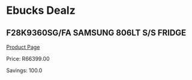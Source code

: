 
# Ebucks Dealz
## F28K9360SG/FA SAMSUNG 806LT S/S FRIDGE
[Product Page](https://www.ebucks.com/web/shop/productSelected.do?prodId=527606117&catId=704986856)

Price: R66399.00

Savings: 100.0


	